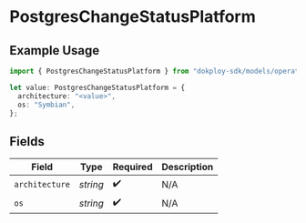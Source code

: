 # PostgresChangeStatusPlatform

## Example Usage

```typescript
import { PostgresChangeStatusPlatform } from "dokploy-sdk/models/operations";

let value: PostgresChangeStatusPlatform = {
  architecture: "<value>",
  os: "Symbian",
};
```

## Fields

| Field              | Type               | Required           | Description        |
| ------------------ | ------------------ | ------------------ | ------------------ |
| `architecture`     | *string*           | :heavy_check_mark: | N/A                |
| `os`               | *string*           | :heavy_check_mark: | N/A                |